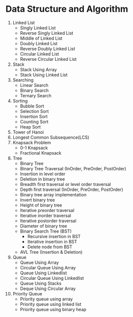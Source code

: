# Data Structure and Algorithm

1. Linked List
    - Singly Linked List
    - Reverse Singly Linked List
    - Middle of Linked List
    - Doubly Linked List
    - Reverse Doubly Linked List
    - Circular Linked List
    - Reverse Circular Linked List
2. Stack
    - Stack Using Array
    - Stack Using Linked List
3. Searching
    - Linear Search
    - Binary Search
    - Ternary Search
4. Sorting
    - Bubble Sort
    - Selection Sort
    - Insertion Sort
    - Counting Sort
    - Heap Sort
5. Tower of Hanoi
6. Longest Common Subsequence(LCS)
7. Knapsack Problem
    - 0-1 Knapsack
    - Fractional Knapsack
8. Tree
    - Binary Tree
    - Binary Tree Traversal (InOrder, PreOrder, PostOrder)
    - Insertion in level order
    - Deletion in binary tree
    - Breadth first traversal or level order traversal
    - Depth first traversal (InOrder, PreOrder, PostOrder)
    - Binary tree array implementation
    - Invert binary tree
    - Height of binary tree
    - Iterative preorder traversal
    - Iterative inorder traversal
    - Iterative postorder traversal
    - Diameter of binary tree
    - Binary Search Tree (BST)
        - Recursive insertion in BST
        - Iterative insertion in BST
        - Delete node from BST
    - AVL Tree (Insertion & Deletion)
9. Queue
    - Queue Using Array
    - Circular Queue Using Array
    - Queue Using Linkedlist
    - Circular Queue Using Linkedlist
    - Queue Using Stacks
    - Deque Using Circular Array
10. Priority Queue
    - Priority queue using array
    - Priority queue using linked list
    - Priority queue using binary heap
    